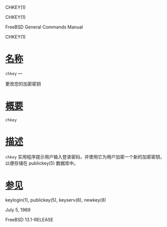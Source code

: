   CHKEY(1)  

CHKEY(1)

FreeBSD General Commands Manual

CHKEY(1)

[名称](#__u540D___u79F0_)
=======================

`chkey` —

更改您的加密密钥

[概要](#__u6982___u8981_)
=======================

`chkey`

[描述](#__u63CF___u8FF0_)
=======================

`chkey` 实用程序提示用户输入登录密码，并使用它为用户加密一个新的加密密钥，以便存储在 publickey(5) 数据库中。

[参见](#__u53C2___u89C1_)
=======================

keylogin(1), publickey(5), keyserv(8), newkey(8)

July 5, 1989

FreeBSD 13.1-RELEASE